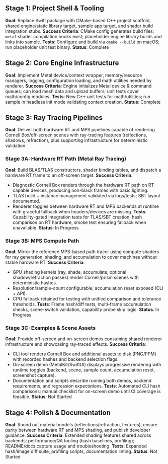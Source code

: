## Stage 1: Project Shell & Tooling
**Goal**: Replace Swift package with CMake-based C++ project scaffold, shared engine/static library target, sample app target, and shader build integration stubs.
**Success Criteria**: CMake config generates build files; `metal` shader compilation hooks exist; placeholder engine library builds and links into sample.
**Tests**: Configure and build via `cmake --build` on macOS; run placeholder unit test binary.
**Status**: Complete

## Stage 2: Core Engine Infrastructure
**Goal**: Implement Metal device/context wrapper, memory/resource managers, logging, configuration loading, and math utilities needed by renderer.
**Success Criteria**: Engine initializes Metal device & command queues; can load mesh data and upload buffers; unit tests cover math/config modules.
**Tests**: New C++ unit tests for math/utilities; run sample in headless init mode validating context creation.
**Status**: Complete

## Stage 3: Ray Tracing Pipelines
**Goal**: Deliver both hardware RT and MPS pipelines capable of rendering Cornell Box/off-screen scenes with ray-tracing features (reflections, shadows, refraction), plus supporting infrastructure for deterministic validation.

### Stage 3A: Hardware RT Path (Metal Ray Tracing)
**Goal**: Build BLAS/TLAS constructors, shader binding tables, and dispatch a hardware RT frame to an off-screen target.
**Success Criteria**:
- Diagnostic Cornell Box renders through the hardware RT path on RT-capable devices, producing non-black frames with basic lighting.
- TLAS build + instance management validated via logs/tests; SBT layout documented.
- Renderer toggles between hardware RT and MPS backends at runtime with graceful fallback when headers/devices are missing.
**Tests**: Capability-gated integration tests for TLAS/SBT creation, hash comparison on RT hardware, smoke test ensuring fallback when unavailable.
**Status**: In Progress

### Stage 3B: MPS Compute Path
**Goal**: Mirror the reference MPS-based path tracer using compute shaders for ray generation, shading, and accumulation to cover machines without stable hardware RT.
**Success Criteria**:
- GPU shading kernels (ray, shade, accumulate, optional shadow/refraction passes) render Cornell/prism scenes with deterministic hashes.
- Resolution/sample-count configurable; accumulation reset exposed (CLI + API).
- CPU fallback retained for testing with unified comparison and tolerance thresholds.
**Tests**: Frame hash/diff tests, multi-frame accumulation checks, scene-switch validation, capability probe skip logic.
**Status**: In Progress

### Stage 3C: Examples & Scene Assets
**Goal**: Provide off-screen and on-screen demos consuming shared renderer infrastructure and showcasing ray-traced effects.
**Success Criteria**:
- CLI tool renders Cornell Box and additional assets to disk (PNG/PPM) with recorded hashes and backend selection flags.
- On-screen demo (MetalKit/SwiftUI) displays progressive rendering with runtime toggles (backend, scene, sample count, accumulation reset, screenshot capture).
- Documentation and scripts describe running both demos, backend requirements, and regression expectations.
**Tests**: Automated CLI hash comparisons; manual checklist for on-screen demo until CI coverage is feasible.
**Status**: Not Started

## Stage 4: Polish & Documentation
**Goal**: Round out material models (reflections/refraction, textures), ensure parity between hardware RT and MPS shading, and publish developer guidance.
**Success Criteria**: Extended shading features shared across backends; performance/QA tooling (hash baselines, profiling); README/docs capture usage and troubleshooting.
**Tests**: Expanded hash/image diff suite, profiling scripts, documentation linting.
**Status**: Not Started
